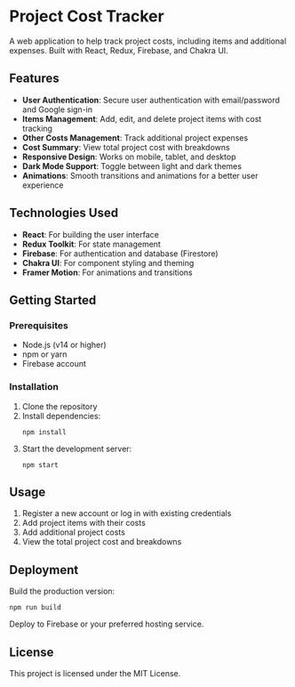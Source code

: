 # Project Cost Tracker

A web application to help track project costs, including items and additional expenses. Built with React, Redux, Firebase, and Chakra UI.

## Features

- **User Authentication**: Secure user authentication with email/password and Google sign-in
- **Items Management**: Add, edit, and delete project items with cost tracking
- **Other Costs Management**: Track additional project expenses
- **Cost Summary**: View total project cost with breakdowns
- **Responsive Design**: Works on mobile, tablet, and desktop
- **Dark Mode Support**: Toggle between light and dark themes
- **Animations**: Smooth transitions and animations for a better user experience

## Technologies Used

- **React**: For building the user interface
- **Redux Toolkit**: For state management
- **Firebase**: For authentication and database (Firestore)
- **Chakra UI**: For component styling and theming
- **Framer Motion**: For animations and transitions

## Getting Started

### Prerequisites

- Node.js (v14 or higher)
- npm or yarn
- Firebase account

### Installation

1. Clone the repository
2. Install dependencies:
   ```
   npm install
   ```
3. Start the development server:
   ```
   npm start
   ```

## Usage

1. Register a new account or log in with existing credentials
2. Add project items with their costs
3. Add additional project costs
4. View the total project cost and breakdowns

## Deployment

Build the production version:
```
npm run build
```

Deploy to Firebase or your preferred hosting service.

## License

This project is licensed under the MIT License.
